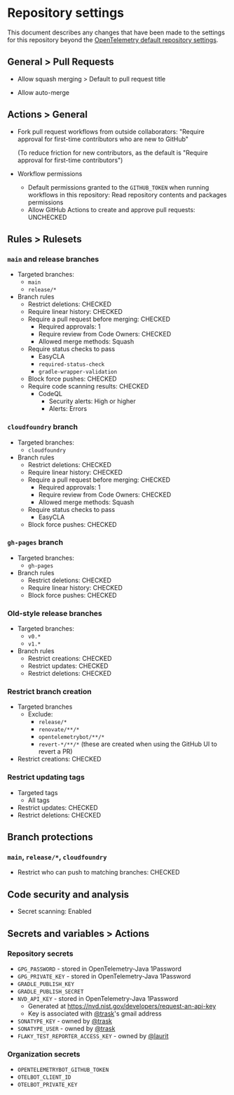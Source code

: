 # Repository settings

This document describes any changes that have been made to the
settings for this repository beyond the [OpenTelemetry default repository
settings](https://github.com/open-telemetry/community/blob/main/docs/how-to-configure-new-repository.md#repository-settings).

## General > Pull Requests

- Allow squash merging > Default to pull request title

- Allow auto-merge

## Actions > General

- Fork pull request workflows from outside collaborators:
  "Require approval for first-time contributors who are new to GitHub"

  (To reduce friction for new contributors,
  as the default is "Require approval for first-time contributors")

- Workflow permissions
  - Default permissions granted to the `GITHUB_TOKEN` when running workflows in this repository:
    Read repository contents and packages permissions
  - Allow GitHub Actions to create and approve pull requests: UNCHECKED

## Rules > Rulesets

### `main` and release branches

- Targeted branches:
  - `main`
  - `release/*`
- Branch rules
  - Restrict deletions: CHECKED
  - Require linear history: CHECKED
  - Require a pull request before merging: CHECKED
    - Required approvals: 1
    - Require review from Code Owners: CHECKED
    - Allowed merge methods: Squash
  - Require status checks to pass
    - EasyCLA
    - `required-status-check`
    - `gradle-wrapper-validation`
  - Block force pushes: CHECKED
  - Require code scanning results: CHECKED
    - CodeQL
      - Security alerts: High or higher
      - Alerts: Errors

### `cloudfoundry` branch

- Targeted branches:
  - `cloudfoundry`
- Branch rules
  - Restrict deletions: CHECKED
  - Require linear history: CHECKED
  - Require a pull request before merging: CHECKED
    - Required approvals: 1
    - Require review from Code Owners: CHECKED
    - Allowed merge methods: Squash
  - Require status checks to pass
    - EasyCLA
  - Block force pushes: CHECKED

### `gh-pages` branch

- Targeted branches:
  - `gh-pages`
- Branch rules
  - Restrict deletions: CHECKED
  - Require linear history: CHECKED
  - Block force pushes: CHECKED

### Old-style release branches

- Targeted branches:
  - `v0.*`
  - `v1.*`
- Branch rules
  - Restrict creations: CHECKED
  - Restrict updates: CHECKED
  - Restrict deletions: CHECKED

### Restrict branch creation

- Targeted branches
  - Exclude:
    - `release/*`
    - `renovate/**/*`
    - `opentelemetrybot/**/*`
    - `revert-*/**/*` (these are created when using the GitHub UI to revert a PR)
- Restrict creations: CHECKED

### Restrict updating tags

- Targeted tags
  - All tags
- Restrict updates: CHECKED
- Restrict deletions: CHECKED

## Branch protections

### `main`, `release/*`, `cloudfoundry`

- Restrict who can push to matching branches: CHECKED

## Code security and analysis

- Secret scanning: Enabled

## Secrets and variables > Actions

### Repository secrets

- `GPG_PASSWORD` - stored in OpenTelemetry-Java 1Password
- `GPG_PRIVATE_KEY` - stored in OpenTelemetry-Java 1Password
- `GRADLE_PUBLISH_KEY`
- `GRADLE_PUBLISH_SECRET`
- `NVD_API_KEY` - stored in OpenTelemetry-Java 1Password
  - Generated at https://nvd.nist.gov/developers/request-an-api-key
  - Key is associated with [@trask](https://github.com/trask)'s gmail address
- `SONATYPE_KEY` - owned by [@trask](https://github.com/trask)
- `SONATYPE_USER` - owned by [@trask](https://github.com/trask)
- `FLAKY_TEST_REPORTER_ACCESS_KEY` - owned by [@laurit](https://github.com/laurit)

### Organization secrets

- `OPENTELEMETRYBOT_GITHUB_TOKEN`
- `OTELBOT_CLIENT_ID`
- `OTELBOT_PRIVATE_KEY`
